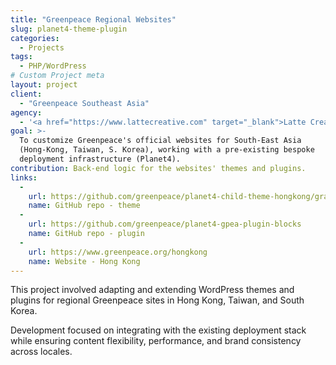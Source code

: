 ```yaml
---
title: "Greenpeace Regional Websites"
slug: planet4-theme-plugin
categories:
  - Projects
tags:
  - PHP/WordPress
# Custom Project meta
layout: project
client:
  - "Greenpeace Southeast Asia"
agency:
  - '<a href="https://www.lattecreative.com" target="_blank">Latte Creative</a>'
goal: >-
  To customize Greenpeace's official websites for South-East Asia 
  (Hong-Kong, Taiwan, S. Korea), working with a pre-existing bespoke 
  deployment infrastructure (Planet4).
contribution: Back-end logic for the websites' themes and plugins.
links:
  -
    url: https://github.com/greenpeace/planet4-child-theme-hongkong/graphs/contributors
    name: GitHub repo - theme
  -
    url: https://github.com/greenpeace/planet4-gpea-plugin-blocks
    name: GitHub repo - plugin
  -
    url: https://www.greenpeace.org/hongkong
    name: Website - Hong Kong
---
```


This project involved adapting and extending WordPress themes and plugins for regional Greenpeace sites in Hong Kong, Taiwan, and South Korea.

Development focused on integrating with the existing deployment stack while ensuring content flexibility, performance, and brand consistency across locales.

